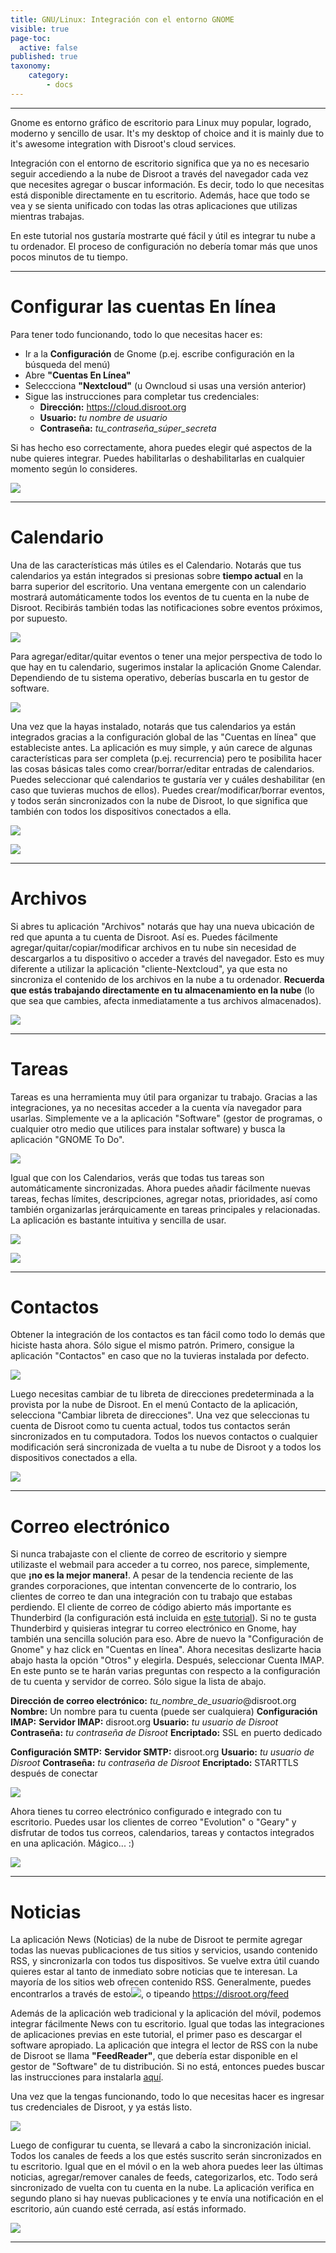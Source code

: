 ```yaml
---
title: GNU/Linux: Integración con el entorno GNOME
visible: true
page-toc:
  active: false
published: true
taxonomy:
    category:
        - docs
---
```


----------

Gnome es entorno gráfico de escritorio para Linux muy popular, logrado, moderno y sencillo de usar. It's my desktop of choice and it is mainly due to it's awesome integration with Disroot's cloud services.

Integración con el entorno de escritorio significa que ya no es necesario seguir accediendo a la nube de Disroot a través del navegador cada vez que necesites agregar o buscar información. Es decir, todo lo que necesitas está disponible directamente en tu escritorio. Además, hace que todo se vea y se sienta unificado con todas las otras aplicaciones que utilizas mientras trabajas.

En este tutorial nos gustaría mostrarte qué fácil y útil es integrar tu nube a tu ordenador. El proceso de configuración no debería tomar más que unos pocos minutos de tu tiempo.



-------
# Configurar las cuentas En línea

Para tener todo funcionando, todo lo que necesitas hacer es:

 - Ir a la **Configuración** de Gnome (p.ej. escribe configuración en la búsqueda del menú)
 - Abre **"Cuentas En Línea"**
 - Seleccciona **"Nextcloud"** (u Owncloud si usas una versión anterior)
 - Sigue las instrucciones para completar tus credenciales:
    - **Dirección:** https://cloud.disroot.org
    - **Usuario:** *tu nombre de usuario*
    - **Contraseña:** *tu_contraseña_súper_secreta*

Si has hecho eso correctamente, ahora puedes elegir qué aspectos de la nube quieres integrar. Puedes habilitarlas o deshabilitarlas en cualquier momento según lo consideres.

![](en/gnome_online_accounts1.gif)

--------------
# Calendario

Una de las características más útiles es el Calendario. Notarás que tus calendarios ya están integrados si presionas sobre **tiempo actual** en la barra superior del escritorio. Una ventana emergente con un calendario mostrará automáticamente todos los eventos de tu cuenta en la nube de Disroot. Recibirás también todas las notificaciones sobre eventos próximos, por supuesto.

![](en/gnome_calendar1.gif)

Para agregar/editar/quitar eventos o tener una mejor perspectiva de todo lo que hay en tu calendario, sugerimos instalar la aplicación Gnome Calendar.
Dependiendo de tu sistema operativo, deberías buscarla en tu gestor de software.

![](en/gnome_install_calendar.png)

Una vez que la hayas instalado, notarás que tus calendarios ya están integrados gracias a la configuración global de las "Cuentas en línea" que estableciste antes. La aplicación es muy simple, y aún carece de algunas características para ser completa (p.ej. recurrencia) pero te posibilita hacer las cosas básicas tales como crear/borrar/editar entradas de calendarios. Puedes seleccionar qué calendarios te gustaría ver y cuáles deshabilitar (en caso que tuvieras muchos de ellos). Puedes crear/modificar/borrar eventos, y todos serán sincronizados con la nube de Disroot, lo que significa que también con todos los dispositivos conectados a ella.

![](en/gnome_calendar2.gif)

![](en/gnome_calendar3.gif)

-----------
# Archivos

Si abres tu aplicación "Archivos" notarás que hay una nueva ubicación de red que apunta a tu cuenta de Disroot. Así es. Puedes fácilmente agregar/quitar/copiar/modificar archivos en tu nube sin necesidad de descargarlos a tu dispositivo o acceder a través del navegador. Esto es muy diferente a utilizar la aplicación "cliente-Nextcloud", ya que esta no sincroniza el contenido de los archivos en la nube a tu ordenador. **Recuerda que estás trabajando directamente en tu almacenamiento en la nube** (lo que sea que cambies, afecta inmediatamente a tus archivos almacenados).

![](en/gnome_files1.png)


----------

# Tareas

Tareas es una herramienta muy útil para organizar tu trabajo. Gracias a las integraciones, ya no necesitas acceder a la cuenta vía navegador para usarlas. Simplemente ve a la aplicación "Software" (gestor de programas, o cualquier otro medio que utilices para instalar software) y busca la aplicación "GNOME To Do".

![](en/gnome_tasks1.png)

Igual que con los Calendarios, verás que todas tus tareas son automáticamente sincronizadas. Ahora puedes añadir fácilmente nuevas tareas, fechas límites, descripciones, agregar notas, prioridades, así como también organizarlas jerárquicamente en tareas principales y relacionadas. La aplicación es bastante intuitiva y sencilla de usar.

![](en/gnome_tasks2.gif)

![](en/gnome_tasks3.gif)


----------

# Contactos

Obtener la integración de los contactos es tan fácil como todo lo demás que hiciste hasta ahora. Sólo sigue el mismo patrón. Primero, consigue la aplicación "Contactos" en caso que no la tuvieras instalada por defecto.

![](en/gnome_contacts1.png)

Luego necesitas cambiar de tu libreta de direcciones predeterminada a la provista por la nube de Disroot.
En el menú Contacto de la aplicación, selecciona "Cambiar libreta de direcciones". Una vez que seleccionas tu cuenta de Disroot como tu cuenta actual, todos tus contactos serán sincronizados en tu computadora. Todos los nuevos contactos o cualquier modificación será sincronizada de vuelta a tu nube de Disroot y a todos los dispositivos conectados a ella.

![](en/gnome_contacts2.gif)

----------

# Correo electrónico

Si nunca trabajaste con el cliente de correo de escritorio y siempre utilizaste el webmail para acceder a tu correo, nos parece, simplemente, que **¡no es la mejor manera!**. A pesar de la tendencia reciente de las grandes corporaciones, que intentan convencerte de lo contrario, los clientes de correo te dan una integración con tu trabajo que estabas perdiendo. El cliente de correo de código abierto más importante es Thunderbird (la configuración está incluida en [este tutorial](https://howto.disroot.org/en/email/email-clients/desktop/thunderbird)). Si no te gusta Thunderbird y quisieras integrar tu correo electrónico en Gnome, hay también una sencilla solución para eso. Abre de nuevo la "Configuración de Gnome" y haz click en "Cuentas en línea". Ahora necesitas deslizarte hacia abajo hasta la opción "Otros" y elegirla. Después, seleccionar Cuenta IMAP. En este punto se te harán varias preguntas con respecto a la configuración de tu cuenta y servidor de correo. Sólo sigue la lista de abajo.

**Dirección de correo electrónico:** *tu_nombre_de_usuario*@disroot.org
**Nombre:** Un nombre para tu cuenta (puede ser cualquiera)
**Configuración IMAP:**
**Servidor IMAP:** disroot.org
**Usuario:** *tu usuario de Disroot*
**Contraseña:** *tu contraseña de Disroot*
**Encriptado:** SSL en puerto dedicado

**Configuración SMTP:**
**Servidor SMTP:** disroot.org
**Usuario:** *tu usuario de Disroot*
**Contraseña:** *tu contraseña de Disroot*
**Encriptado:** STARTTLS después de conectar

![](en/gnome_mail.gif)

Ahora tienes tu correo electrónico configurado e integrado con tu escritorio. Puedes usar los clientes de correo "Evolution" o "Geary" y disfrutar de todos tus correos, calendarios, tareas y contactos integrados en una aplicación. Mágico... :)

![](en/gnome_mail2.png)


----------


# Noticias
La aplicación News (Noticias) de la nube de Disroot te permite agregar todas las nuevas publicaciones de tus sitios y servicios, usando contenido RSS, y sincronizarla con todos tus dispositivos. Se vuelve extra útil cuando quieres estar al tanto de inmediato sobre noticias que te interesan. La mayoría de los sitios web ofrecen contenido RSS. Generalmente, puedes encontrarlos a través de esto![](en/gnome_news1.png?resize=20,20), o tipeando https://disroot.org/feed

Además de la aplicación web tradicional y la aplicación del móvil, podemos integrar fácilmente News con tu escritorio. Igual que todas las integraciones de aplicaciones previas en este tutorial, el primer paso es descargar el software apropiado. La aplicación que integra el lector de RSS con la nube de Disroot se llama **"FeedReader"**, que debería estar disponible en el gestor de "Software" de tu distribución. Si no está, entonces puedes buscar las instrucciones para instalarla [aquí](https://github.com/jangernert/feedreader).

Una vez que la tengas funcionando, todo lo que necesitas hacer es ingresar tus credenciales de Disroot, y ya estás listo.

![](en/gnome_news2.gif)

Luego de configurar tu cuenta, se llevará a cabo la sincronización inicial. Todos los canales de feeds a los que estés suscrito serán sincronizados en tu escritorio. Igual que en el móvil o en la web ahora puedes leer las últimas noticias, agregar/remover canales de feeds, categorizarlos, etc. Todo será sincronizado de vuelta con tu cuenta en la nube. La aplicación verifica en segundo plano si hay nuevas publicaciones y te envía una notificación en el escritorio, aún cuando esté cerrada, así estás informado.

![](en/gnome_news3.gif)

----------
